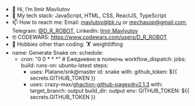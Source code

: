 - 👋 Hi, I’m Ilmir Mavliutov
- 🌱 My tech stack: JavaScript, HTML, CSS, ReactJS, TypeScript
- 📫 How to reach me: Email: mavlutov@bk.ru or mechasop@gmail.com, Telegram: [@D_R_ROBOT](https://t.me/D_R_ROBOT), LinkedIn: [Ilmir Mavlyutov](https://www.linkedin.com/in/ilmir-mavliutov-01265a20a/)
- 🤓 CODEWARS: https://www.codewars.com/users/D_R_ROBOT
- 👀 Hobbies other than coding: 🏋 weightlifting
- name: Generate Snake
on:
  schedule:
    - cron: "0 0 * * *"  # Ежедневно в полночь
  workflow_dispatch:
jobs:
  build:
    runs-on: ubuntu-latest
    steps:
      - uses: Platane/snk@master
        id: snake
        with:
          github_token: ${{ secrets.GITHUB_TOKEN }}
      - uses: crazy-max/ghaction-github-pages@v2.1.3
        with:
          target_branch: output
          build_dir: output
        env:
          GITHUB_TOKEN: ${{ secrets.GITHUB_TOKEN }}


<!---
root0f/root0f is a ✨ special ✨ repository because its `README.md` (this file) appears on your GitHub profile.
You can click the Preview link to take a look at your changes.
--->

